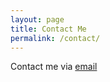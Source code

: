 ```yaml
---
layout: page
title: Contact Me
permalink: /contact/ 
---
```


Contact me via [email](mailto:me@bensonngu.cc)